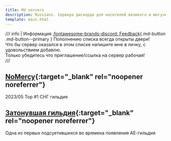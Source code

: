 ```yaml
---
title: RU servers
description: Russians. Сервера дискорда для носителей великого и могучего.
template: main.html
---
```


/// info | Информация [:fontawesome-brands-discord: Feedback](https://discord.gg/xjJavhAvv6){.md-button .md-button--primary }
Пополнению списка всегда открыты двери!  
Что бы сервер оказался в этом списке напишите мне в личку, с удовольствием добавлю.  
Только убедитесь что приглашение/ссылка на сервер рабочая!  
///

## [NoMercy](https://discord.gg/nom3rcy){:target="_blank" rel="noopener noreferrer"}

 2023/05 Top #1 СНГ гильдия

## [Затонувшая гильдия](https://discord.gg/NFqvgcX3ak){:target="_blank" rel="noopener noreferrer"}

Одна из первых подсуетившихся во времена появления АЕ-гильдия
